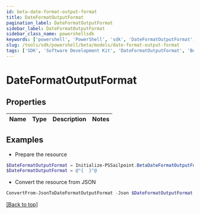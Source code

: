 ```yaml
---
id: beta-date-format-output-format
title: DateFormatOutputFormat
pagination_label: DateFormatOutputFormat
sidebar_label: DateFormatOutputFormat
sidebar_class_name: powershellsdk
keywords: ['powershell', 'PowerShell', 'sdk', 'DateFormatOutputFormat', 'BetaDateFormatOutputFormat'] 
slug: /tools/sdk/powershell/beta/models/date-format-output-format
tags: ['SDK', 'Software Development Kit', 'DateFormatOutputFormat', 'BetaDateFormatOutputFormat']
---
```



# DateFormatOutputFormat

## Properties

Name | Type | Description | Notes
------------ | ------------- | ------------- | -------------

## Examples

- Prepare the resource
```powershell
$DateFormatOutputFormat = Initialize-PSSailpoint.BetaDateFormatOutputFormat 
$DateFormatOutputFormat = @"{  }"@
```

- Convert the resource from JSON
```powershell
ConvertFrom-JsonToDateFormatOutputFormat -Json $DateFormatOutputFormat
```


[[Back to top]](#) 

